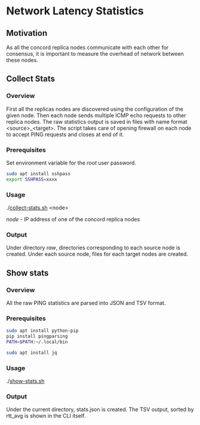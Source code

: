 # Network Latency Statistics

## Motivation

As all the concord replica nodes communicate with each other for consensus, it is important to measure the overhead of network between these nodes.

## Collect Stats

### Overview

First all the replicas nodes are discovered using the configuration of the given node. Then each node sends multiple ICMP echo requests to other replica nodes. The raw statistics output is saved in files with name format \<source\>_\<target\>. The script takes care of opening firewall on each node to accept PING requests and closes at end of it.  

### Prerequisites

Set environment variable for the *root* user password.

```bash
sudo apt install sshpass
export SSHPASS=xxxx
```
### Usage

./[collect-stats.sh](collect-stats.sh) \<node\>

*node* - IP address of one of the concord replica nodes

### Output

Under directory *raw*, directories corresponding to each source node is created. Under each source node, files for each target nodes are created.  

## Show stats

### Overview

All the raw PING statistics are parsed into JSON and TSV format.

### Prerequisites

```bash
sudo apt install python-pip
pip install pingparsing
PATH=$PATH:~/.local/bin

sudo apt install jq
```

### Usage

./[show-stats.sh](show-stats.sh)

### Output

Under the current directory, stats.json is created. The TSV output, sorted by rtt_avg is shown in the CLI itself.